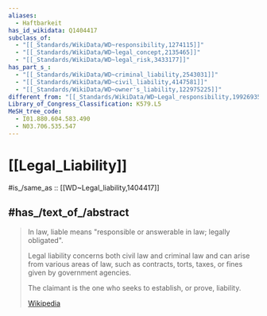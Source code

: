 ```yaml
---
aliases:
  - Haftbarkeit
has_id_wikidata: Q1404417
subclass_of:
  - "[[_Standards/WikiData/WD~responsibility,1274115]]"
  - "[[_Standards/WikiData/WD~legal_concept,2135465]]"
  - "[[_Standards/WikiData/WD~legal_risk,3433177]]"
has_part_s_:
  - "[[_Standards/WikiData/WD~criminal_liability,2543031]]"
  - "[[_Standards/WikiData/WD~civil_liability,4147581]]"
  - "[[_Standards/WikiData/WD~owner's_liability,122975225]]"
different_from: "[[_Standards/WikiData/WD~Legal_responsibility,19926935]]"
Library_of_Congress_Classification: K579.L5
MeSH_tree_code:
  - I01.880.604.583.490
  - N03.706.535.547
---
```


# [[Legal_Liability]] 

#is_/same_as :: [[WD~Legal_liability,1404417]] 

## #has_/text_of_/abstract 

> In law, liable means  "responsible or answerable in law; legally obligated". 
> 
> Legal liability concerns both civil law and criminal law 
> and can arise from various areas of law, such as contracts, torts, taxes, 
> or fines given by government agencies. 
> 
> The claimant is the one who seeks to establish, or prove, liability.
>
> [Wikipedia](https://en.wikipedia.org/wiki/Legal%20liability) 

